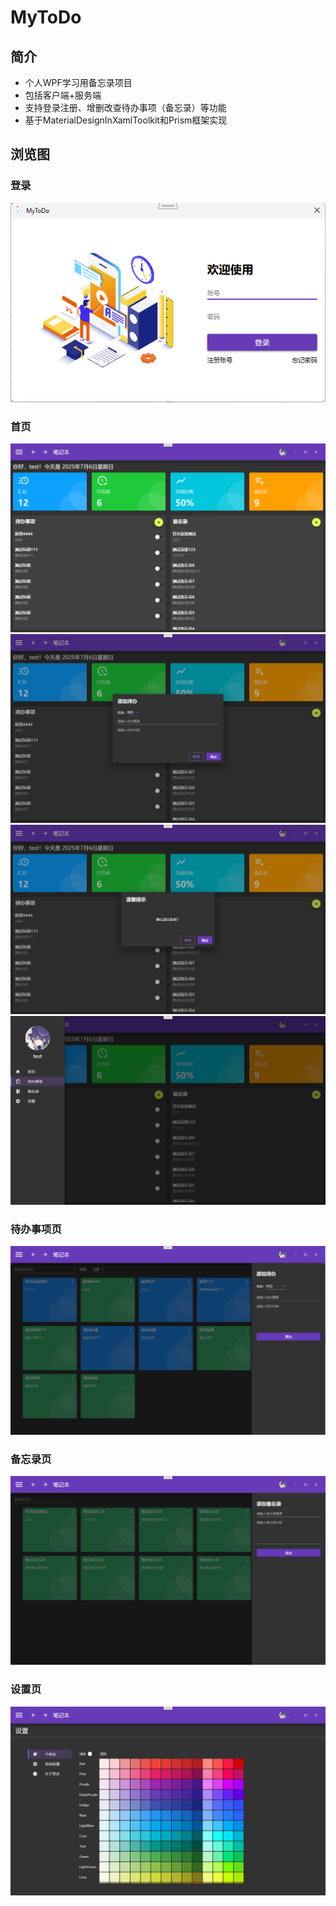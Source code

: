 # MyToDo
## 简介
- 个人WPF学习用备忘录项目
- 包括客户端+服务端
- 支持登录注册、增删改查待办事项（备忘录）等功能
- 基于MaterialDesignInXamlToolkit和Prism框架实现

## 浏览图
### 登录
![登录](./img/login.png)
### 首页
![首页](./img/main_page.png)
![首页编辑](./img/edit_dialog.png)
![弹窗](./img/question_dialog.png)
![侧边抽屉栏](./img/drawer.png)
### 待办事项页
![待办事项页](./img/todo_page.png)
### 备忘录页
![备忘录页](./img/memo_page.png)
### 设置页
![设置页](./img/settings.png)